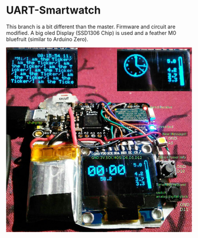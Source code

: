 # UART-Smartwatch

This branch is a bit different than the master. Firmware and circuit are
modified. A big oled Display (SSD1306 Chip) is used and
a feather M0 bluefruit (similar to Arduino Zero).

![Circuit](circuit.jpg)
